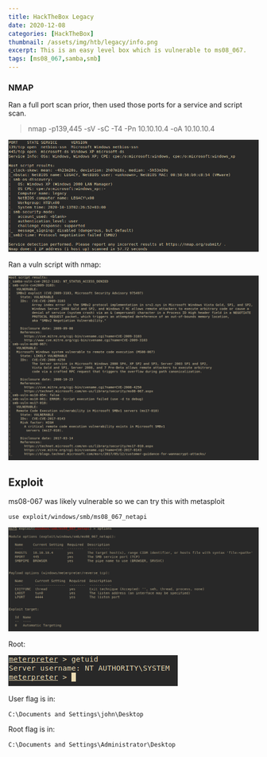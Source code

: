 ```yaml
---
title: HackTheBox Legacy
date: 2020-12-08
categories: [HackTheBox]
thumbnail: /assets/img/htb/legacy/info.png
excerpt: This is an easy level box which is vulnerable to ms08_067.
tags: [ms08_067,samba,smb]
---
```


### NMAP

Ran a full port scan prior, then used those ports for a service and script scan.

> nmap -p139,445 -sV -sC -T4 -Pn 10.10.10.4 -oA 10.10.10.4

![nmap](/assets/img/htb/legacy/nmap.png)

Ran a vuln script with nmap:

![vuln](/assets/img/htb/legacy/vuln.png)


## Exploit

ms08-067 was likely vulnerable so we can try this with metasploit

```
use exploit/windows/smb/ms08_067_netapi 
```

![ms08](/assets/img/htb/legacy/ms08.png)

Root:

![root](/assets/img/htb/legacy/root.png)

User flag is in:

```
C:\Documents and Settings\john\Desktop
```

Root flag is in:

```
C:\Documents and Settings\Administrator\Desktop
```
